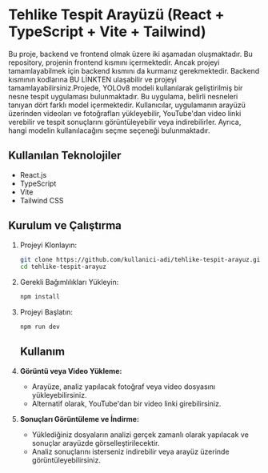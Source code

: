 # Tehlike Tespit Arayüzü (React + TypeScript + Vite + Tailwind)


Bu proje, backend ve frontend olmak üzere iki aşamadan oluşmaktadır. Bu repository, projenin frontend kısmını içermektedir. Ancak projeyi tamamlayabilmek için backend kısmını da kurmanız gerekmektedir. Backend kısmının kodlarına BU LİNKTEN ulaşabilir ve projeyi tamamlayabilirsiniz.Projede, YOLOv8 modeli kullanılarak geliştirilmiş bir nesne tespit uygulaması bulunmaktadır. Bu uygulama, belirli nesneleri tanıyan dört farklı model içermektedir. Kullanıcılar, uygulamanın arayüzü üzerinden videoları ve fotoğrafları yükleyebilir, YouTube'dan video linki verebilir ve tespit sonuçlarını görüntüleyebilir veya indirebilirler. Ayrıca, hangi modelin kullanılacağını seçme seçeneği bulunmaktadır.

## Kullanılan Teknolojiler
- React.js
- TypeScript
- Vite
- Tailwind CSS


## Kurulum ve Çalıştırma

1. Projeyi Klonlayın:
   ```bash
   git clone https://github.com/kullanici-adi/tehlike-tespit-arayuz.git
   cd tehlike-tespit-arayuz
   ```

2. Gerekli Bağımlılıkları Yükleyin:
   ```bash
   npm install
   ```

3. Projeyi Başlatın:
   ```bash
   npm run dev
   ```

   ## Kullanım

1. **Görüntü veya Video Yükleme:**
   - Arayüze, analiz yapılacak fotoğraf veya video dosyasını yükleyebilirsiniz.
   - Alternatif olarak, YouTube'dan bir video linki girebilirsiniz.

2. **Sonuçları Görüntüleme ve İndirme:**
   - Yüklediğiniz dosyaların analizi gerçek zamanlı olarak yapılacak ve sonuçlar arayüzde görselleştirilecektir.
   - Analiz sonuçlarını isterseniz indirebilir veya arayüz üzerinde görüntüleyebilirsiniz.
